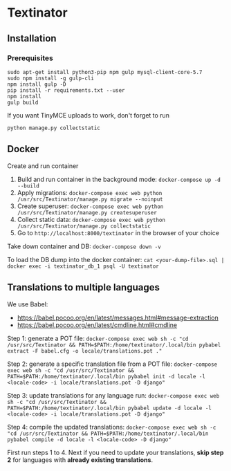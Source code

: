 # Textinator

## Installation
### Prerequisites
```
sudo apt-get install python3-pip npm gulp mysql-client-core-5.7
sudo npm install -g gulp-cli
npm install gulp -D
pip install -r requirements.txt --user
npm install
gulp build
```

If you want TinyMCE uploads to work, don't forget to run
```
python manage.py collectstatic
```

## Docker
Create and run container
1. Build and run container in the background mode: `docker-compose up -d --build`
2. Apply migrations: `docker-compose exec web python /usr/src/Textinator/manage.py migrate --noinput`
3. Create superuser: `docker-compose exec web python /usr/src/Textinator/manage.py createsuperuser`
4. Collect static data: `docker-compose exec web python /usr/src/Textinator/manage.py collectstatic`
5. Go to `http://localhost:8000/textinator` in the browser of your choice

Take down container and DB:
`docker-compose down -v`

To load the DB dump into the docker container:
`cat <your-dump-file>.sql | docker exec -i textinator_db_1 psql -U textinator`


## Translations to multiple languages
We use Babel:
- https://babel.pocoo.org/en/latest/messages.html#message-extraction
- https://babel.pocoo.org/en/latest/cmdline.html#cmdline

Step 1: generate a POT file:
`docker-compose exec web sh -c "cd /usr/src/Textinator && PATH=$PATH:/home/textinator/.local/bin pybabel extract -F babel.cfg -o locale/translations.pot ."`

Step 2: generate a specific translation file from a POT file:
`docker-compose exec web sh -c "cd /usr/src/Textinator && PATH=$PATH:/home/textinator/.local/bin pybabel init -d locale -l <locale-code> -i locale/translations.pot -D django"`

Step 3: update translations for any language run:
`docker-compose exec web sh -c "cd /usr/src/Textinator && PATH=$PATH:/home/textinator/.local/bin pybabel update -d locale -l <locale-code> -i locale/translations.pot -D django"`

Step 4: compile the updated translations:
`docker-compose exec web sh -c "cd /usr/src/Textinator && PATH=$PATH:/home/textinator/.local/bin pybabel compile -d locale -l <locale-code> -D django"`

First run steps 1 to 4. Next if you need to update your translations, **skip step 2** for languages with **already existing translations**.